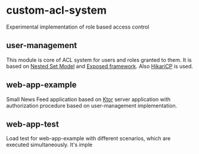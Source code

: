 # custom-acl-system
Experimental implementation of role based access control

 ## user-management
  This module is core of ACL system for users and roles granted to them.
  It is based on [Nested Set Model](https://en.wikipedia.org/wiki/Nested_set_model) and [Exposed framework](https://github.com/JetBrains/Exposed).
  Also [HikariCP](https://github.com/brettwooldridge/HikariCP) is used.
  
 ## web-app-example
  Small News Feed application based on [Ktor](https://ktor.io/servers/) server application with authorization procedure based on user-management implementation.
  
 ## web-app-test
  Load test for web-app-example with different scenarios, which are executed simultaneously.
  It's imple